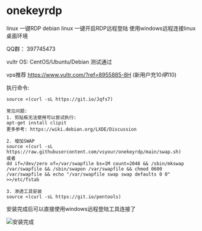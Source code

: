 # onekeyrdp
linux 一键RDP
debian linux 一键开启RDP远程登陆
使用windows远程连接linux桌面环境


QQ群： 397745473

vultr OS: CentOS/Ubuntu/Debian 测试通过

vps推荐 https://www.vultr.com/?ref=8955885-8H (新用户充10$得110$)

执行命令:
```
source <(curl -sL https://git.io/Jqfs7)
```
```
常见问题:
1. 剪贴板无法使用可以尝试执行:
apt-get install clipit
更多参考: https://wiki.debian.org/LXDE/Discussion

2. 增加SWAP
source <(curl -sL https://raw.githubusercontent.com/vsyour/onekeyrdp/main/swap.sh)
或者
dd if=/dev/zero of=/var/swapfile bs=1M count=2048 && /sbin/mkswap /var/swapfile && /sbin/swapon /var/swapfile && chmod 0600 /var/swapfile && echo "/var/swapfile swap swap defaults 0 0" >>/etc/fstab

3. 渗透工具安装
source <(curl -sL https://git.io/pentools)

```


安装完成后可以直接使用windows远程登陆工具连接了

![安装完成](https://i.imgur.com/h8c1j8p.png)
